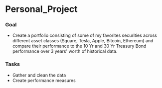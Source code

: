 # Personal_Project

### Goal
* Create a portfolio consisting of some of my favorites securities across different asset classes (Square, Tesla, Apple, Bitcoin, Ethereum) and compare their performance to the 10 Yr and 30 Yr Treasury Bond performance over 3 years' worth of historical data.

### Tasks
* Gather and clean the data
* Create performance measures
